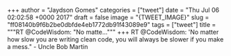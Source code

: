 
+++
author = "Jaydson Gomes"
categories = ["tweet"]
date = "Thu Jul 06 02:02:58 +0000 2017"
draft = false
image = "{TWEET_IMAGE}"
slug = "ff08140b9f6b2be0dbfde4eb1772db91f43089e9"
tags = ["tweet"]
title = """RT @CodeWisdom: "No matte..."""
+++
RT @CodeWisdom: 'No matter how slow you are writing clean code, you will always be slower if you make a mess." - Uncle Bob Martin
